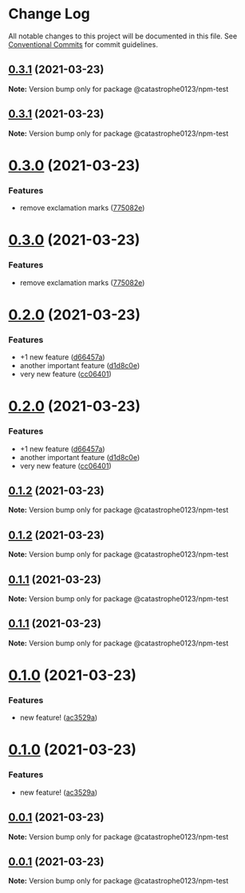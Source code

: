 # Change Log

All notable changes to this project will be documented in this file.
See [Conventional Commits](https://conventionalcommits.org) for commit guidelines.

## [0.3.1](https://github.com/Catastrophe0123/npm-test/compare/v0.3.0...v0.3.1) (2021-03-23)

**Note:** Version bump only for package @catastrophe0123/npm-test





## [0.3.1](https://github.com/Catastrophe0123/npm-test/compare/v0.3.0...v0.3.1) (2021-03-23)

**Note:** Version bump only for package @catastrophe0123/npm-test





# [0.3.0](https://github.com/Catastrophe0123/npm-test/compare/v0.2.0...v0.3.0) (2021-03-23)


### Features

* remove exclamation marks ([775082e](https://github.com/Catastrophe0123/npm-test/commit/775082e3c98c121e84d1b316ee8e65526cc03d4e))





# [0.3.0](https://github.com/Catastrophe0123/npm-test/compare/v0.2.0...v0.3.0) (2021-03-23)


### Features

* remove exclamation marks ([775082e](https://github.com/Catastrophe0123/npm-test/commit/775082e3c98c121e84d1b316ee8e65526cc03d4e))





# [0.2.0](https://github.com/Catastrophe0123/npm-test/compare/v0.1.2...v0.2.0) (2021-03-23)


### Features

* +1 new feature ([d66457a](https://github.com/Catastrophe0123/npm-test/commit/d66457aa29c7c14e9f3c70a593a84d321a90916c))
* another important feature ([d1d8c0e](https://github.com/Catastrophe0123/npm-test/commit/d1d8c0ec0a81a3824962c751f3afb866d214ce1a))
* very new feature ([cc06401](https://github.com/Catastrophe0123/npm-test/commit/cc064012e0c89e79d5885aacf7b1833acd3492fa))





# [0.2.0](https://github.com/Catastrophe0123/npm-test/compare/v0.1.2...v0.2.0) (2021-03-23)


### Features

* +1 new feature ([d66457a](https://github.com/Catastrophe0123/npm-test/commit/d66457aa29c7c14e9f3c70a593a84d321a90916c))
* another important feature ([d1d8c0e](https://github.com/Catastrophe0123/npm-test/commit/d1d8c0ec0a81a3824962c751f3afb866d214ce1a))
* very new feature ([cc06401](https://github.com/Catastrophe0123/npm-test/commit/cc064012e0c89e79d5885aacf7b1833acd3492fa))





## [0.1.2](https://github.com/Catastrophe0123/npm-test/compare/v0.1.1...v0.1.2) (2021-03-23)

**Note:** Version bump only for package @catastrophe0123/npm-test





## [0.1.2](https://github.com/Catastrophe0123/npm-test/compare/v0.1.1...v0.1.2) (2021-03-23)

**Note:** Version bump only for package @catastrophe0123/npm-test





## [0.1.1](https://github.com/Catastrophe0123/npm-test/compare/v0.1.0...v0.1.1) (2021-03-23)

**Note:** Version bump only for package @catastrophe0123/npm-test





## [0.1.1](https://github.com/Catastrophe0123/npm-test/compare/v0.1.0...v0.1.1) (2021-03-23)

**Note:** Version bump only for package @catastrophe0123/npm-test





# [0.1.0](https://github.com/Catastrophe0123/npm-test/compare/v0.0.1...v0.1.0) (2021-03-23)


### Features

* new feature! ([ac3529a](https://github.com/Catastrophe0123/npm-test/commit/ac3529a8283c73412103465b03cf8b3d0f2c3ddf))





# [0.1.0](https://github.com/Catastrophe0123/npm-test/compare/v0.0.1...v0.1.0) (2021-03-23)


### Features

* new feature! ([ac3529a](https://github.com/Catastrophe0123/npm-test/commit/ac3529a8283c73412103465b03cf8b3d0f2c3ddf))





## [0.0.1](https://github.com/Catastrophe0123/npm-test/compare/v0.0.7...v0.0.1) (2021-03-23)

**Note:** Version bump only for package @catastrophe0123/npm-test





## [0.0.1](https://github.com/Catastrophe0123/npm-test/compare/v0.0.7...v0.0.1) (2021-03-23)

**Note:** Version bump only for package @catastrophe0123/npm-test
